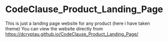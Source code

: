 # CodeClause_Product_Landing_Page

This is just a landing page website for any product (here i have taken theme)
You can view the website directly from https://dcryptau.github.io/CodeClause_Product_Landing_Page/

